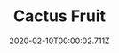 ---
templateKey: blog-post
title: Cactus Fruit
description: The sweet fruit of the prickly pear cactus.
featuredpost: false
date: 2020-02-10T00:00:02.711Z
featuredimage: /img/Cactus_Fruit.png
sellPrice: 75
tags: 
  - indoor
  -  Sam
  -  Pam
  -  Linus
  -  Jelly
  -  The Desert
  -  Exotic Foraging Bundle
---